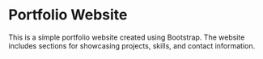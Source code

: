 # Portfolio Website

This is a simple portfolio website created using Bootstrap. The website includes sections for showcasing projects, skills, and contact information.








